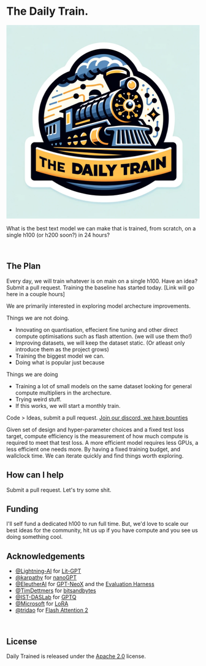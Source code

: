 # The Daily Train.
![Logo of The Daily Train](https://raw.githubusercontent.com/Algomancer/The-Daily-Train/main/assets/logo.webp)

What is the best text model we can make that is trained, from scratch, on a single h100 (or h200 soon?) in 24 hours? 

&nbsp;

## The Plan

Every day, we will train whatever is on main on a single h100. Have an idea? Submit a pull request. Training the baseline has started today. [Link will go here in a couple hours]

We are primarily interested in exploring model archecture improvements. 

Things we are not doing.

- Innovating on quantisation, effecient fine tuning and other direct compute optimisations such as flash attention. (we will use them tho!)
- Improving datasets, we will keep the dataset static. (Or atleast only introduce them as the project grows)
- Training the biggest model we can.
- Doing what is popular just because

Things we are doing
- Training a lot of small models on the same dataset looking for general compute multipliers in the archecture.
- Trying weird stuff.
- If this works, we will start a monthly train.

Code > Ideas, submit a pull request. [Join our discord, we have bounties](https://discord.gg/T4TtwVXn)

Given set of design and hyper-parameter choices and a fixed test loss target, compute efficiency is the measurement of how much compute is required to meet that test loss. A more efficient model requires less GPUs, a less efficient one needs more. By having a fixed training budget, and wallclock time. We can iterate quickly and find things worth exploring.

## How can I help

Submit a pull request. Let's try some shit.

## Funding

I'll self fund a dedicated h100 to run full time. But, we'd love to scale our best ideas for the community, hit us up if you have compute and you see us doing something cool.


## Acknowledgements
- [@Lightning-AI](https://github.com/Lightning-AI/) for [Lit-GPT](https://github.com/Lightning-AI/lit-gpt)
- [@karpathy](https://github.com/karpathy) for [nanoGPT](https://github.com/karpathy/nanoGPT)
- [@EleutherAI](https://github.com/EleutherAI) for [GPT-NeoX](https://github.com/EleutherAI/gpt-neox) and the [Evaluation Harness](https://github.com/EleutherAI/lm-evaluation-harness)
- [@TimDettmers](https://github.com/TimDettmers) for [bitsandbytes](https://github.com/TimDettmers/bitsandbytes)
- [@IST-DASLab](https://github.com/IST-DASLab) for [GPTQ](https://github.com/IST-DASLab/gptq)
- [@Microsoft](https://github.com/microsoft) for [LoRA](https://github.com/microsoft/LoRA)
- [@tridao](https://github.com/tridao) for [Flash Attention 2](https://github.com/Dao-AILab/flash-attention)

&nbsp;

## License

Daily Trained is released under the [Apache 2.0](https://github.com/Lightning-AI/lit-gpt/blob/main/LICENSE) license. 
